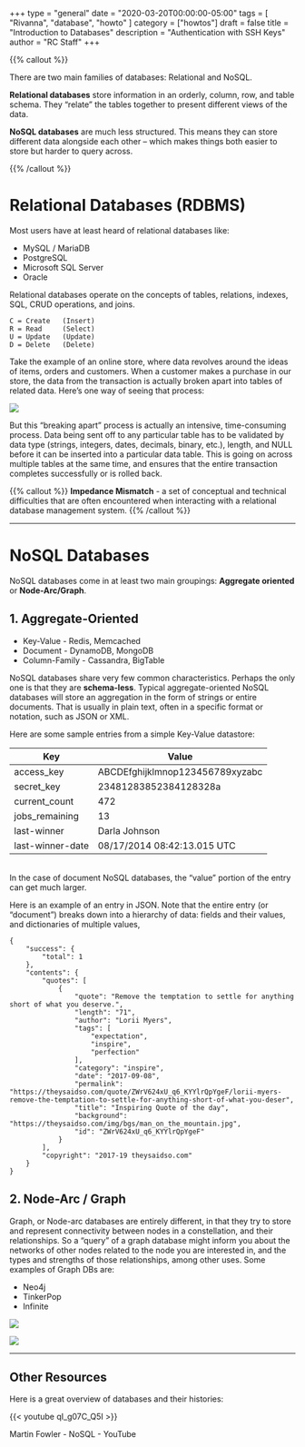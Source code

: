 +++
type = "general" 
date = "2020-03-20T00:00:00-05:00" 
tags = [ "Rivanna", "database", "howto" ] 
category = ["howtos"]
draft = false 
title = "Introduction to Databases" 
description = "Authentication with SSH Keys" 
author = "RC Staff"
+++

{{% callout %}}
<p>
There are two main families of databases: Relational and NoSQL.
</p>
<p>
<b>Relational databases</b> store information in an orderly, column, row, and table schema. They “relate” the tables together to present different views of the data.
</p>
<p>
<b>NoSQL databases</b> are much less structured. This means they can store different data alongside each other – which makes things both easier to store but harder to query across.
</p>
{{% /callout %}}

# Relational Databases (RDBMS)

Most users have at least heard of relational databases like:

* MySQL / MariaDB
* PostgreSQL
* Microsoft SQL Server
* Oracle

Relational databases operate on the concepts of tables, relations, indexes, SQL, CRUD operations, and joins.

	C = Create   (Insert)
	R = Read     (Select)
	U = Update   (Update)
	D = Delete   (Delete)

Take the example of an online store, where data revolves around the ideas of items, orders and customers. When a customer makes a purchase in our store, the data from the transaction is actually broken apart into tables of related data. Here’s one way of seeing that process:

![](/images/howtos/databases/reldb.png)

But this “breaking apart” process is actually an intensive, time-consuming process. Data being sent off to
any particular table has to be validated by data type (strings, integers, dates, decimals, binary, etc.), length,
and NULL before it can be inserted into a particular data table. This is going on across multiple tables at
the same time, and ensures that the entire transaction completes successfully or is rolled back.

{{% callout %}}
<b>Impedance Mismatch</b> - a set of conceptual and technical difficulties that are often encountered when interacting with a relational database management system.
{{% /callout %}}

---

# NoSQL Databases

NoSQL databases come in at least two main groupings: **Aggregate oriented** or **Node-Arc/Graph**.

## 1. Aggregate-Oriented

* Key-Value - Redis, Memcached
* Document - DynamoDB, MongoDB
* Column-Family - Cassandra, BigTable

NoSQL databases share very few common characteristics. Perhaps the only one is that they are **schema-less**. Typical aggregate-oriented NoSQL databases will store an aggregation in the form of strings or entire documents. That is usually in plain text, often in a specific format or notation, such as JSON or XML.

Here are some sample entries from a simple Key-Value datastore:

<div>
<table class="table">
  <thead>
    <tr>
      <th>Key</th>
      <th>Value</th>
    </tr>
  </thead>
  <tbody>
    <tr>
      <td>access_key</td>
      <td>ABCDEfghijklmnop123456789xyzabc</td>
	</tr>
    <tr>
      <td>secret_key</td>
      <td>23481283852384128328a</td>
	</tr>
    <tr>
      <td>current_count</td>
      <td>472</td>
	</tr>
    <tr>
      <td>jobs_remaining</td>
      <td>13</td>
	</tr>
    <tr>
      <td>last-winner</td>
      <td>Darla Johnson</td>
	</tr>
    <tr>
      <td>last-winner-date</td>
      <td>08/17/2014 08:42:13.015 UTC</td>
	</tr>
  </tbody> 
</table>
</div>

<br>
In the case of document NoSQL databases, the “value” portion of the entry can get much larger.

Here is an example of an entry in JSON. Note that the entire entry (or “document”) breaks down into a hierarchy of data: fields and their values, and dictionaries of multiple values,

```
{
	"success": {
        "total": 1
    },
    "contents": {
        "quotes": [
            {
                "quote": "Remove the temptation to settle for anything short of what you deserve.",
                "length": "71",
                "author": "Lorii Myers",
                "tags": [
                    "expectation",
                    "inspire",
                    "perfection"
                ],
                "category": "inspire",
                "date": "2017-09-08",
                "permalink": "https://theysaidso.com/quote/ZWrV624xU_q6_KYYlrQpYgeF/lorii-myers-remove-the-temptation-to-settle-for-anything-short-of-what-you-deser",
                "title": "Inspiring Quote of the day",
                "background": "https://theysaidso.com/img/bgs/man_on_the_mountain.jpg",
                "id": "ZWrV624xU_q6_KYYlrQpYgeF"
            }
        ],
        "copyright": "2017-19 theysaidso.com"
    }
}
```

## 2. Node-Arc / Graph

Graph, or Node-arc databases are entirely different, in that they try to store and represent connectivity between nodes in a constellation, and their relationships. So a “query” of a graph database might inform you about the networks of other nodes related to the node you are interested in, and the types and strengths of those relationships, among other uses. Some examples of Graph DBs are:

* Neo4j
* TinkerPop
* Infinite

![](/images/howtos/databases/graph-nodes.png)

![](/images/howtos/databases/graphdb-property.png)

---

## Other Resources

Here is a great overview of databases and their histories:

{{< youtube qI_g07C_Q5I >}}

Martin Fowler - NoSQL - YouTube